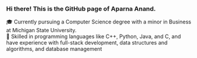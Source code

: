 ### Hi there! This is the GitHub page of Aparna Anand. 
🎓  Currently pursuing a Computer Science degree with a minor in Business at Michigan State University.  
🔭 Skilled in programming languages like C++, Python, Java, and C, and have experience with full-stack development, data structures and algorithms, and database management  

<!--
**aparnaa13/aparnaa13** is a ✨ _special_ ✨ repository because its `README.md` (this file) appears on your GitHub profile.

Here are some ideas to get you started:

- 🔭 I’m currently working on ...
- 🌱 I’m currently learning ...
- 👯 I’m looking to collaborate on ...
- 🤔 I’m looking for help with ...
- 💬 Ask me about ...
- 📫 How to reach me: ...
- 😄 Pronouns: ...
- ⚡ Fun fact: ...
-->
